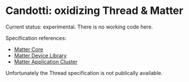 # Candotti: oxidizing Thread & Matter

Current status: experimental. There is no working code here.

Specification references:

* [Matter Core](https://csa-iot.org/wp-content/uploads/2022/11/22-27349-001_Matter-1.0-Core-Specification.pdf)
* [Matter Device Library](https://csa-iot.org/wp-content/uploads/2022/11/22-27351-001_Matter-1.0-Device-Library-Specification.pdf)
* [Matter Application Cluster](https://csa-iot.org/wp-content/uploads/2022/11/22-27350-001_Matter-1.0-Application-Cluster-Specification.pdf)

Unfortunately the Thread specification is not publically available.
